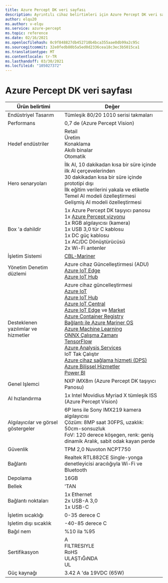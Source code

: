 ```yaml
---
title: Azure Percept DK veri sayfası
description: Ayrıntılı cihaz belirtimleri için Azure Percept DK veri sayfasına göz atın
author: elqu20
ms.author: v-elqu
ms.service: azure-percept
ms.topic: reference
ms.date: 02/16/2021
ms.openlocfilehash: 0c9f848827db452710b4bca355aae0db99a2c95c
ms.sourcegitcommit: 32e0fedb80b5a5ed0d2336cea18c3ec3b5015ca1
ms.translationtype: MT
ms.contentlocale: tr-TR
ms.lasthandoff: 03/30/2021
ms.locfileid: "105027372"
---
```

# <a name="azure-percept-dk-datasheet"></a>Azure Percept DK veri sayfası

|Ürün belirtimi           |Değer     |
|--------------------------------|--------|
|Endüstriyel Tasarım               |Tümleşik 80/20 1010 serisi takmaları |
|Performans                     |0,7 de (Azure Percept Vision)|
|Hedef endüstriler               |Retail <br> Üretim <br> Konaklama <br> Akıllı binalar <br> Otomatik |
|Hero senaryoları                  |İlk AI, 10 dakikadan kısa bir süre içinde ilk AI çerçevelerinden <br> 30 dakikadan kısa bir süre içinde prototipi dışı <br> İlk eğitim verilerini yakala ve etiketle <br> Temel AI modeli özelleştirmesi <br> Gelişmiş AI modeli özelleştirmesi |
|Box 'a dahildir                 |1x Azure Percept DK taşıyıcı panosu  <br> 1x [Azure Percept vizyonu](./azure-percept-vision-datasheet.md) <br> 1x RGB algılayıcısı (kamera) <br> 1x USB 3,0 tür C kablosu <br> 1x DC güç kablosu <br> 1x AC/DC Dönüştürücüsü <br> 2x Wi-Fi antenler  |
|İşletim Sistemi                              |[CBL-Mariner](https://github.com/microsoft/CBL-Mariner)           |
|Yönetim Denetim düzlemi        |Azure cihaz Güncelleştirmesi (ADU) <br> [Azure IoT Edge](https://azure.microsoft.com/services/iot-edge/) <br> [Azure IoT Hub](https://azure.microsoft.com/services/iot-hub/)          |
|Desteklenen yazılımlar ve hizmetler |Azure cihaz güncelleştirmesi <br> [Azure IoT](https://azure.microsoft.com/overview/iot/) <br> [Azure IoT Hub](https://azure.microsoft.com/services/iot-hub/) <br> [Azure IoT Central](https://azure.microsoft.com/services/iot-central/) <br> [Azure IoT Edge](https://azure.microsoft.com/services/iot-edge/) ve [Market](https://azuremarketplace.microsoft.com/marketplace/apps/category/internet-of-things?page=1) <br> [Azure Container Registry](https://azure.microsoft.com/services/container-registry/) <br> [Bağlantı ile Azure Mariner OS](https://github.com/microsoft/CBL-Mariner) <br> [Azure Machine Learning](https://azure.microsoft.com/services/machine-learning/) <br> [ONNX Çalışma Zamanı](https://www.onnxruntime.ai/) <br> [TensorFlow](https://www.tensorflow.org/) <br> [Azure Analysis Services](https://azure.microsoft.com/services/analysis-services/) <br> IoT Tak Çalıştır <br> [Azure cihaz sağlama hizmeti (DPS)](../iot-dps/index.yml) <br> [Azure Bilişsel Hizmetler](https://azure.microsoft.com/services/cognitive-services/) <br> [Power BI](https://powerbi.microsoft.com/)      |
|Genel Işlemci               |NXP iMX8m (Azure Percept DK taşıyıcı Panosu)        |
|AI hızlandırma                 |1x Intel Movidius Myriad X tümleşik ISS (Azure Percept Vision) |
|Algılayıcılar ve görsel göstergeler   |6P lens ile Sony IMX219 kamera algılayıcısı<br>Çözüm: 8MP saat 30FPS, uzaklık: 50cm-sonsuzluk<br>FoV: 120 derece köşegen, renk: geniş dinamik Aralık, sabit odak kayan perde|
|Güvenlik                        |TPM 2,0 Nuvoton NCPT750 |
|Bağlantı                    |Realtek RTL882CE Single-yonga denetleyicisi aracılığıyla Wi-Fi ve Bluetooth     |
|Depolama                         |16GB     |
|Bellek                          |'TAN     |
|Bağlantı noktaları                           |1x Ethernet <br> 2x USB-A 3,0 <br> 1x USB-C     |
|İşletim sıcaklığı           |0-35 derece C     |
|Işletim dışı sıcaklık       |-40-85 derece C     |
|Bağıl nem               |%10 ila %95    |
|Sertifikasyon                   |A <br> FILTRESIYLE <br> RoHS <br> ULAŞTıĞıNDA <br> UL   |
|Güç kaynağı                    |3.42 A 'da 19VDC (65W) |